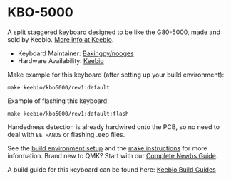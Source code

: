 # KBO-5000

A split staggered keyboard designed to be like the G80-5000, made and sold by Keebio. [More info at Keebio](https://keeb.io).

* Keyboard Maintainer: [Bakingpy/nooges](https://github.com/nooges)
* Hardware Availability: [Keebio](https://keeb.io/)

Make example for this keyboard (after setting up your build environment):

    make keebio/kbo5000/rev1:default

Example of flashing this keyboard:

    make keebio/kbo5000/rev1:default:flash

Handedness detection is already hardwired onto the PCB, so no need to deal with `EE_HANDS` or flashing .eep files.

See the [build environment setup](https://docs.qmk.fm/#/getting_started_build_tools) and the [make instructions](https://docs.qmk.fm/#/getting_started_make_guide) for more information. Brand new to QMK? Start with our [Complete Newbs Guide](https://docs.qmk.fm/#/newbs).

A build guide for this keyboard can be found here: [Keebio Build Guides](https://docs.keeb.io)
